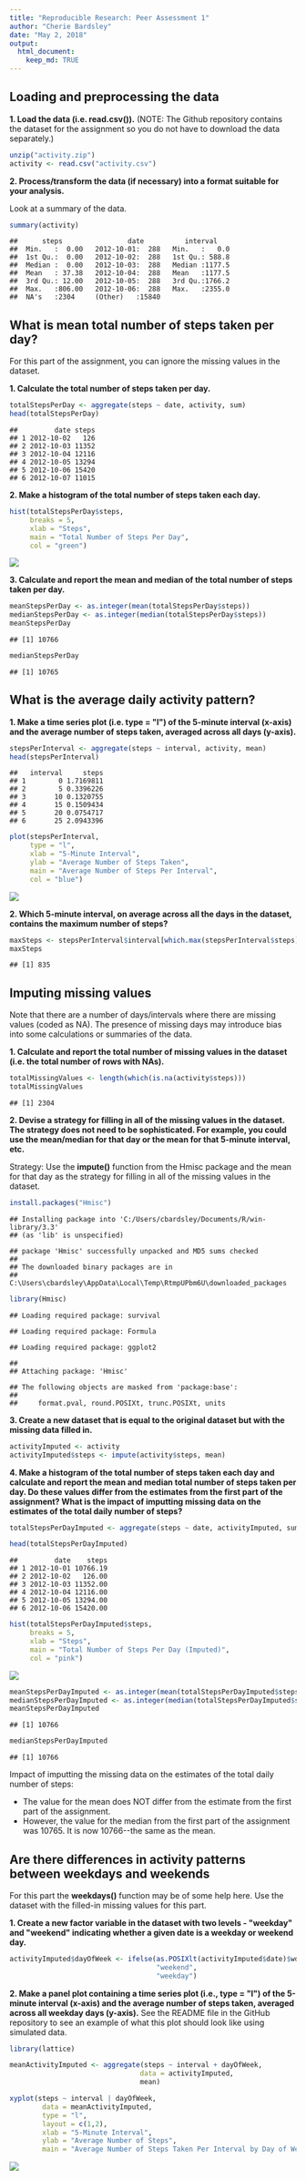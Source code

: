 ```yaml
---
title: "Reproducible Research: Peer Assessment 1"
author: "Cherie Bardsley"
date: "May 2, 2018"
output:
  html_document:
    keep_md: TRUE
---
```


## Loading and preprocessing the data

**1. Load the data (i.e. read.csv()).** (NOTE: The Github repository contains the dataset for the
assignment so you do not have to download the data separately.)


```r
unzip("activity.zip")
activity <- read.csv("activity.csv")
```

**2. Process/transform the data (if necessary) into a format suitable for your
analysis.**

Look at a summary of the data.


```r
summary(activity)
```

```
##      steps                date          interval     
##  Min.   :  0.00   2012-10-01:  288   Min.   :   0.0  
##  1st Qu.:  0.00   2012-10-02:  288   1st Qu.: 588.8  
##  Median :  0.00   2012-10-03:  288   Median :1177.5  
##  Mean   : 37.38   2012-10-04:  288   Mean   :1177.5  
##  3rd Qu.: 12.00   2012-10-05:  288   3rd Qu.:1766.2  
##  Max.   :806.00   2012-10-06:  288   Max.   :2355.0  
##  NA's   :2304     (Other)   :15840
```

## What is mean total number of steps taken per day?

For this part of the assignment, you can ignore the missing values in the
dataset.

**1. Calculate the total number of steps taken per day.**


```r
totalStepsPerDay <- aggregate(steps ~ date, activity, sum)
head(totalStepsPerDay)
```

```
##         date steps
## 1 2012-10-02   126
## 2 2012-10-03 11352
## 3 2012-10-04 12116
## 4 2012-10-05 13294
## 5 2012-10-06 15420
## 6 2012-10-07 11015
```

**2. Make a histogram of the total number of steps taken each day.**


```r
hist(totalStepsPerDay$steps,
     breaks = 5,
     xlab = "Steps",
     main = "Total Number of Steps Per Day",
     col = "green")
```

![](PA1_template_files/figure-html/unnamed-chunk-4-1.png)<!-- -->

**3. Calculate and report the mean and median of the total number of steps taken
per day.**


```r
meanStepsPerDay <- as.integer(mean(totalStepsPerDay$steps))
medianStepsPerDay <- as.integer(median(totalStepsPerDay$steps))
meanStepsPerDay
```

```
## [1] 10766
```

```r
medianStepsPerDay
```

```
## [1] 10765
```

## What is the average daily activity pattern?

**1. Make a time series plot (i.e. type = "l") of the 5-minute interval (x-axis)
and the average number of steps taken, averaged across all days (y-axis).**


```r
stepsPerInterval <- aggregate(steps ~ interval, activity, mean)
head(stepsPerInterval)
```

```
##   interval     steps
## 1        0 1.7169811
## 2        5 0.3396226
## 3       10 0.1320755
## 4       15 0.1509434
## 5       20 0.0754717
## 6       25 2.0943396
```

```r
plot(stepsPerInterval,
     type = "l",
     xlab = "5-Minute Interval",
     ylab = "Average Number of Steps Taken",
     main = "Average Number of Steps Per Interval",
     col = "blue")
```

![](PA1_template_files/figure-html/unnamed-chunk-6-1.png)<!-- -->

**2. Which 5-minute interval, on average across all the days in the dataset,
contains the maximum number of steps?**


```r
maxSteps <- stepsPerInterval$interval[which.max(stepsPerInterval$steps)]
maxSteps
```

```
## [1] 835
```

## Imputing missing values

Note that there are a number of days/intervals where there are missing values
(coded as NA). The presence of missing days may introduce bias into some
calculations or summaries of the data.

**1. Calculate and report the total number of missing values in the dataset
(i.e. the total number of rows with NAs).**


```r
totalMissingValues <- length(which(is.na(activity$steps)))
totalMissingValues
```

```
## [1] 2304
```

**2. Devise a strategy for filling in all of the missing values in the dataset.
The strategy does not need to be sophisticated. For example, you could use
the mean/median for that day or the mean for that 5-minute interval, etc.**

Strategy: Use the **impute()** function from the Hmisc package and the mean for
that day as the strategy for filling in all of the missing values in the
dataset.


```r
install.packages("Hmisc")
```

```
## Installing package into 'C:/Users/cbardsley/Documents/R/win-library/3.3'
## (as 'lib' is unspecified)
```

```
## package 'Hmisc' successfully unpacked and MD5 sums checked
## 
## The downloaded binary packages are in
## 	C:\Users\cbardsley\AppData\Local\Temp\RtmpUPbm6U\downloaded_packages
```

```r
library(Hmisc)
```

```
## Loading required package: survival
```

```
## Loading required package: Formula
```

```
## Loading required package: ggplot2
```

```
## 
## Attaching package: 'Hmisc'
```

```
## The following objects are masked from 'package:base':
## 
##     format.pval, round.POSIXt, trunc.POSIXt, units
```

**3. Create a new dataset that is equal to the original dataset but with the
missing data filled in.**


```r
activityImputed <- activity
activityImputed$steps <- impute(activity$steps, mean)
```

**4. Make a histogram of the total number of steps taken each day and calculate
and report the mean and median total number of steps taken per day. Do these
values differ from the estimates from the first part of the assignment? What is
the impact of imputting missing data on the estimates of the total daily number
of steps?**


```r
totalStepsPerDayImputed <- aggregate(steps ~ date, activityImputed, sum)

head(totalStepsPerDayImputed)
```

```
##         date    steps
## 1 2012-10-01 10766.19
## 2 2012-10-02   126.00
## 3 2012-10-03 11352.00
## 4 2012-10-04 12116.00
## 5 2012-10-05 13294.00
## 6 2012-10-06 15420.00
```

```r
hist(totalStepsPerDayImputed$steps,
     breaks = 5,
     xlab = "Steps",
     main = "Total Number of Steps Per Day (Imputed)",
     col = "pink")
```

![](PA1_template_files/figure-html/unnamed-chunk-11-1.png)<!-- -->

```r
meanStepsPerDayImputed <- as.integer(mean(totalStepsPerDayImputed$steps))
medianStepsPerDayImputed <- as.integer(median(totalStepsPerDayImputed$steps))
meanStepsPerDayImputed
```

```
## [1] 10766
```

```r
medianStepsPerDayImputed
```

```
## [1] 10766
```

Impact of imputting the missing data on the estimates of the total daily number of steps:  

* The value for the mean does NOT differ from the estimate from the first part of the assignment.  
* However, the value for the median from the first part of the assignment was 10765. It is now 10766--the same as the mean.

## Are there differences in activity patterns between weekdays and weekends

For this part the **weekdays()** function may be of some help here. Use the
dataset with the filled-in missing values for this part.

**1. Create a new factor variable in the dataset with two levels - "weekday" and
"weekend" indicating whether a given date is a weekday or weekend day.**


```r
activityImputed$dayOfWeek <- ifelse(as.POSIXlt(activityImputed$date)$wday %in% c(0,6),
                                    "weekend",
                                    "weekday")
```

**2. Make a panel plot containing a time series plot (i.e., type = "l") of the
5-minute interval (x-axis) and the average number of steps taken, averaged
across all weekday days (y-axis).** See the README file in the GitHub repository
to see an example of what this plot should look like using simulated data.


```r
library(lattice)

meanActivityImputed <- aggregate(steps ~ interval + dayOfWeek,
                                data = activityImputed,
                                mean)

xyplot(steps ~ interval | dayOfWeek,
        data = meanActivityImputed,
        type = "l",
        layout = c(1,2),
        xlab = "5-Minute Interval",
        ylab = "Average Number of Steps",
        main = "Average Number of Steps Taken Per Interval by Day of Week")
```

![](PA1_template_files/figure-html/unnamed-chunk-13-1.png)<!-- -->
